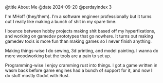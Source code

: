 @title About Me @date 2024-09-20 @perdayindex 3

I'm MHoff (they/them). I'm a software engineer professionally but it turns out I really like making a bunch of shit in my spare time.

I bounce between hobby projects making shit based off my hyperfixations, and working on gamedev prototypes that go nowhere. It turns out making gamedev tools is more fun than making games so I never finish anything.

Making things-wise I do sewing, 3d printing, and model painting. I wanna do more woodworking but the tools are a pain to set up.

Programming-wise I enjoy cramming rust into things. I got a game written in wasm back before game engines had a bunch of support for it, and now I do stuff mostly Godot with Rust.

